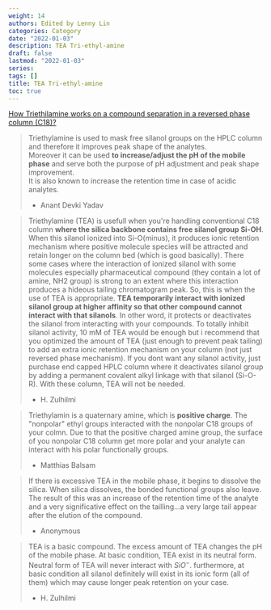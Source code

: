 ```yaml
---
weight: 14
authors: Edited by Lenny Lin
categories: Category
date: "2022-01-03"
description: TEA Tri-ethyl-amine
draft: false
lastmod: "2022-01-03"
series: 
tags: []
title: TEA Tri-ethyl-amine
toc: true
---
```


[How Triethilamine works on a compound separation in a reversed phase column (C18)?](https://www.researchgate.net/post/How_Triethilamine_works_on_a_compound_separation_in_a_reversed_phase_column_C182)

<!--more-->

> Triethylamine is used to mask free silanol groups on the HPLC column and therefore it improves peak shape of the analytes.  
Moreover it can be used **to increase/adjust the pH of the mobile phase** and serve both the purpose of pH adjustment and peak shape improvement.  
It is also known to increase the retention time in case of acidic analytes.  
> - Anant Devki Yadav

> Triethylamine (TEA) is usefull when you're handling conventional C18 column **where the silica backbone contains free silanol group Si-OH**. When this silanol ionized into Si-O(minus), it produces ionic retention mechanism where positive molecule species will be attracted and retain longer on the column bed (which is good basically). There some cases where the interaction of ionized silanol with some molecules especially pharmaceutical compound (they contain a lot of amine, NH2 group) is strong to an extent where this interaction produces a hideous tailing chromatogram peak. So, this is when the use of TEA is appropriate. **TEA temporarily interact with ionized silanol group at higher affinity so that other compound cannot interact with that silanols**. In other word, it protects or deactivates the silanol from interacting with your compounds. To totally inhibit silanol activity, 10 mM of TEA would be enough but i recommend that you optimized the amount of TEA (just enough to prevent peak tailing) to add an extra ionic retention mechanism on your column (not just reversed phase mechanism). If you dont want any silanol activity, just purchase end capped HPLC column where it deactivates silanol group by adding a permanent covalent alkyl linkage with that silanol (Si-O-R). With these column, TEA will not be needed.  
> - H. Zulhilmi

> Triethylamin is a quaternary amine, which is **positive charge**. The "nonpolar" ethyl groups interacted with the nonpolar C18 groups of your colmn. Due to that the positive charged amine group, the surface of you nonpolar C18 column get more polar and your analyte can interact with his polar functionally groups.  
> - Matthias Balsam

> If there is excessive TEA in the mobile phase, it begins to dissolve the silica. When silica dissolves, the bonded functional groups also leave. The result of this was an increase of the retention time of the analyte and a very significative effect on the tailling...a very large tail appear after the elution of the compound.   
> - Anonymous

> TEA is a basic compound. The excess amount of TEA changes the pH of the mobile phase.  At basic condition, TEA exist in its neutral form. Neutral form of TEA will never interact with $SiO^-$. furthermore, at basic condition all silanol definitely will exist in its ionic form (all of them) which may cause longer peak retention on your case.
> - H. Zulhilmi




